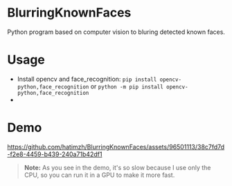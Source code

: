 # BlurringKnownFaces
Python program based on computer vision to bluring detected known faces.

# Usage
- Install opencv and face_recognition:
  ```pip install opencv-python,face_recognition```
or ```python -m pip install opencv-python,face_recognition```
- 
# Demo

https://github.com/hatimzh/BlurringKnownFaces/assets/96501113/38c7fd7d-f2e8-4459-b439-240a71b42df1

> **Note:** As you see in the demo, it's so slow because I use only the CPU, so you can run it in a GPU to make it more fast.
